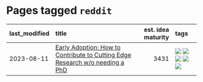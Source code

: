 # Pages tagged `reddit`

|last_modified|title|est. idea maturity|tags
|:---|:---|---:|:---|
|2023-08-11|[Early Adoption: How to Contribute to Cutting Edge Research w/o needing a PhD](../early_adoption_and_fomo.md)|3431|[![](https://img.shields.io/badge/tag-autobiographical-e54ba1)](../tags/autobiographical.md) [![](https://img.shields.io/badge/tag-career_advice-426a5f)](../tags/career_advice.md) [![](https://img.shields.io/badge/tag-early_adoption-e3b2c7)](../tags/early_adoption.md) [![](https://img.shields.io/badge/tag-mentoring-dafbc7)](../tags/mentoring.md) [![](https://img.shields.io/badge/tag-reddit-7064e0)](../tags/reddit.md)|